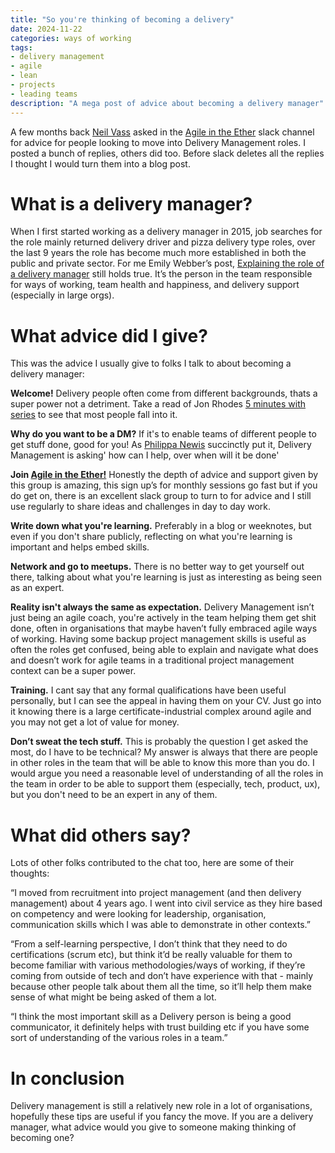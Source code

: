 ```yaml
---
title: "So you're thinking of becoming a delivery"
date: 2024-11-22
categories: ways of working
tags:
- delivery management
- agile
- lean
- projects
- leading teams
description: "A mega post of advice about becoming a delivery manager"
---
```


A few months back [Neil Vass](https://www.linkedin.com/in/neilvass/) asked in the [Agile in the Ether](https://agileintheether.co.uk/) slack channel for advice for people looking to move into Delivery Management roles. I posted a bunch of replies, others did too. Before slack deletes all the replies I thought I would turn them into a blog post.

# What is a delivery manager?

When I first started working as a delivery manager in 2015, job searches for the role mainly returned delivery driver and pizza delivery type roles, over the last 9 years the role has become much more established in both the public and private sector. For me Emily Webber’s post, [Explaining the role of a delivery manager](https://emilywebber.co.uk/what-is-an-agile-delivery-manager/) still holds true. It’s the person in the team responsible for ways of working, team health and happiness, and delivery support (especially in large orgs).

# What advice did I give?

This was the advice I usually give to folks I talk to about becoming a delivery manager:


**Welcome!** Delivery people often come from different backgrounds, thats a super power not a detriment. Take a read of Jon Rhodes [5 minutes with series](https://www.linkedin.com/pulse/list-all-5-minutes-articles-jon-rhodes/) to see that most people fall into it.


**Why do you want to be a DM?** If it's to enable teams of different people to get stuff done, good for you! As [Philippa Newis](https://www.linkedin.com/in/philippa-newis/) succinctly put it, Delivery Management is asking' how can I help, over when will it be done'

**Join [Agile in the Ether!](https://agileintheether.co.uk/)** Honestly the depth of advice and support given by this group is amazing, this sign up’s for monthly sessions go fast but if you do get on, there is an excellent slack group to turn to for advice and I still use regularly to share ideas and challenges in day to day work.

**Write down what you're learning.** Preferably in a blog or weeknotes, but even if you don't share publicly, reflecting on what you're learning is important and helps embed skills.

**Network and go to meetups.** There is no better way to get yourself out there, talking about what you're learning is just as interesting as being seen as an expert.

**Reality isn't always the same as expectation.** Delivery Management isn’t just being an agile coach, you're actively in the team helping them get shit done, often in organisations that maybe haven’t fully embraced agile ways of working. Having some backup project management skills is useful as often the roles get confused, being able to explain and navigate what does and doesn’t work for agile teams in a traditional project management context can be a super power.

**Training.** I cant say that any formal qualifications have been useful personally, but I can see the appeal in having them on your CV. Just go into it knowing there is a large certificate-industrial complex around agile and you may not get a lot of value for money.

**Don’t sweat the tech stuff.** This is probably the question I get asked the most, do I have to be technical? My answer is always that there are people in other roles in the team that will be able to know this more than you do. I would argue you need a reasonable level of understanding of all the roles in the team in order to be able to support them (especially, tech, product, ux), but you don't need to be an expert in any of them.

# What did others say?

Lots of other folks contributed to the chat too, here are some of their thoughts:

“I moved from recruitment into project management (and then delivery management) about 4 years ago. I went into civil service as they hire based on competency and were looking for leadership, organisation, communication skills which I was able to demonstrate in other contexts.”

“From a self-learning perspective, I don’t think that they need to do certifications (scrum etc), but think it’d be really valuable for them to become familiar with various methodologies/ways of working, if they’re coming from outside of tech and don’t have experience with that - mainly because other people talk about them all the time, so it’ll help them make sense of what might be being asked of them a lot.

“I think the most important skill as a Delivery person is being a good communicator, it definitely helps with trust building etc if you have some sort of understanding of the various roles in a team.”

# In conclusion

Delivery management is still a relatively new role in a lot of organisations, hopefully these tips are useful if you fancy the move. If you are a delivery manager, what advice would you give to someone making thinking of becoming one?
